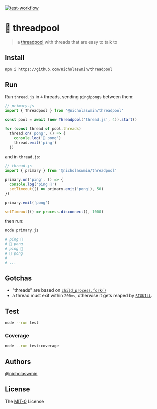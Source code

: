 [![test-workflow][test-badge]][test-workflow]

# 🧵 threadpool

> a [threadpool][threadpool] with threads that are easy to talk to

## Install

```bash
npm i https://github.com/nicholaswmin/threadpool
```

## Run

Run `thread.js` in `4` threads, sending `ping`/`pong`s between them:

```js
// primary.js
import { Threadpool } from '@nicholaswmin/threadpool'

const pool = await (new Threadpool('thread.js', 4)).start()

for (const thread of pool.threads)
  thread.on('pong', () => {
    console.log('🏓 pong')
    thread.emit('ping')
  })
```

and in `thread.js`:

```js
// thread.js
import { primary } from '@nicholaswmin/threadpool'

primary.on('ping', () => {
  console.log('ping 🏓')
  setTimeout(() => primary.emit('pong'), 50)
})

primary.emit('pong')

setTimeout(() => process.disconnect(), 1000)
```

then run:

```bash
node primary.js

# ping 🏓
# 🏓 pong
# ping 🏓
# 🏓 pong
# 
# ...
```

## Gotchas 

- "threads" are based on [`child_process.fork()`][cp-fork]
- a thread must exit within `200ms`, otherwise it gets reaped by 
  [`SIGKILL`][sigkill].

## Test 

```bash 
node --run test
```

### Coverage 

```bash
node --run test:coverage
```

## Authors

[@nicholaswmin][nicholaswmin]

## License 

The [MIT-0][license] License 


[test-badge]: https://github.com/nicholaswmin/threadpool/actions/workflows/test.yml/badge.svg
[test-workflow]: https://github.com/nicholaswmin/threadpool/actions/workflows/test.yml

[threadpool]: https://en.wikipedia.org/wiki/Thread_pool
[cp-fork]: https://nodejs.org/api/child_process.html#child_processforkmodulepath-args-options
[sigkill]: https://www.gnu.org/software/libc/manual/html_node/Termination-Signals.html#index-SIGKILL

[nicholaswmin]: https://github.com/nicholaswmin
[license]: https://spdx.org/licenses/MIT-0.html
